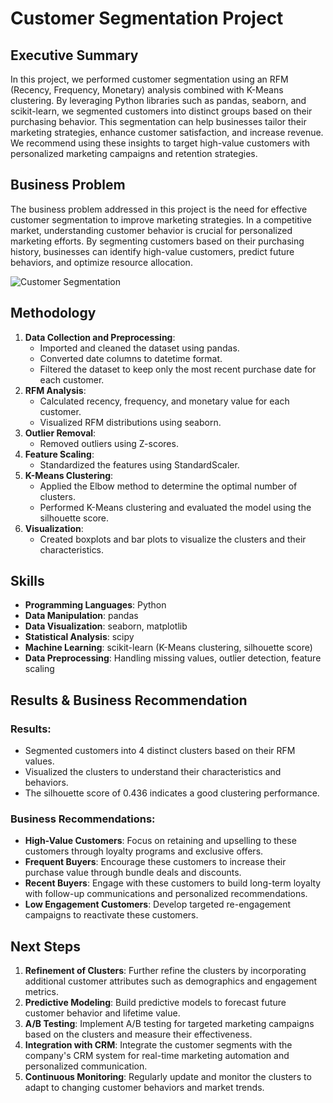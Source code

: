 # Customer Segmentation Project

## Executive Summary
In this project, we performed customer segmentation using an RFM (Recency, Frequency, Monetary) analysis combined with K-Means clustering. By leveraging Python libraries such as pandas, seaborn, and scikit-learn, we segmented customers into distinct groups based on their purchasing behavior. This segmentation can help businesses tailor their marketing strategies, enhance customer satisfaction, and increase revenue. We recommend using these insights to target high-value customers with personalized marketing campaigns and retention strategies.

## Business Problem
The business problem addressed in this project is the need for effective customer segmentation to improve marketing strategies. In a competitive market, understanding customer behavior is crucial for personalized marketing efforts. By segmenting customers based on their purchasing history, businesses can identify high-value customers, predict future behaviors, and optimize resource allocation.

![Customer Segmentation](https://via.placeholder.com/600x300) 

## Methodology
1. **Data Collection and Preprocessing**:
   - Imported and cleaned the dataset using pandas.
   - Converted date columns to datetime format.
   - Filtered the dataset to keep only the most recent purchase date for each customer.
2. **RFM Analysis**:
   - Calculated recency, frequency, and monetary value for each customer.
   - Visualized RFM distributions using seaborn.
3. **Outlier Removal**:
   - Removed outliers using Z-scores.
4. **Feature Scaling**:
   - Standardized the features using StandardScaler.
5. **K-Means Clustering**:
   - Applied the Elbow method to determine the optimal number of clusters.
   - Performed K-Means clustering and evaluated the model using the silhouette score.
6. **Visualization**:
   - Created boxplots and bar plots to visualize the clusters and their characteristics.

## Skills
- **Programming Languages**: Python
- **Data Manipulation**: pandas
- **Data Visualization**: seaborn, matplotlib
- **Statistical Analysis**: scipy
- **Machine Learning**: scikit-learn (K-Means clustering, silhouette score)
- **Data Preprocessing**: Handling missing values, outlier detection, feature scaling

## Results & Business Recommendation
### Results:
- Segmented customers into 4 distinct clusters based on their RFM values.
- Visualized the clusters to understand their characteristics and behaviors.
- The silhouette score of 0.436 indicates a good clustering performance.

### Business Recommendations:
- **High-Value Customers**: Focus on retaining and upselling to these customers through loyalty programs and exclusive offers.
- **Frequent Buyers**: Encourage these customers to increase their purchase value through bundle deals and discounts.
- **Recent Buyers**: Engage with these customers to build long-term loyalty with follow-up communications and personalized recommendations.
- **Low Engagement Customers**: Develop targeted re-engagement campaigns to reactivate these customers.

## Next Steps
1. **Refinement of Clusters**: Further refine the clusters by incorporating additional customer attributes such as demographics and engagement metrics.
2. **Predictive Modeling**: Build predictive models to forecast future customer behavior and lifetime value.
3. **A/B Testing**: Implement A/B testing for targeted marketing campaigns based on the clusters and measure their effectiveness.
4. **Integration with CRM**: Integrate the customer segments with the company's CRM system for real-time marketing automation and personalized communication.
5. **Continuous Monitoring**: Regularly update and monitor the clusters to adapt to changing customer behaviors and market trends.
